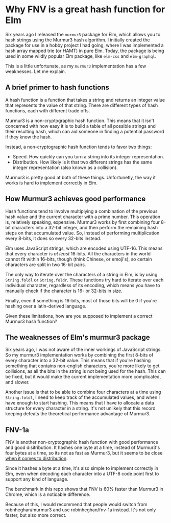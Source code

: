 # Why FNV is a great hash function for Elm

Six years ago I released the `murmur3` package for Elm, which allows you to hash strings using the Murmur3 hash algorithm. I initially created the package for use in a hobby project I had going, where I was implemented a hash array mapped trie (or HAMT) in pure Elm. Today, the package is being used in some wildly popular Elm package, like `elm-css` and `elm-graphql`.

This is a little unfortunate, as my `murmur3` implementation has a few weaknesses. Let me explain.

## A brief primer to hash functions

A hash function is a function that takes a string and returns an integer value that represents the value of that string. There are different types of hash functions, each with different trade offs.

Murmur3 is a non-cryptographic hash function. This means that it isn't concerned with how easy it is to build a table of all possible strings and their resulting hash, which can aid someone in finding a potential password if they know the hash.

Instead, a non-cryptographic hash function tends to favor two things:

* Speed. How quickly can you turn a string into its integer representation.
* Distribution. How likely is it that two different strings has the same integer representation (also known as a collision).

Murmur3 is pretty good at both of these things. Unfortunetly, the way it works is hard to implement correctly in Elm.

## How Murmur3 achieves good performance

Hash functions tend to involve multiplying a combination of the previous hash value and the current character with a prime number. This operation is, relatively speaking, expensive. Murmur3 works by first combining four 8-bit characters into a 32-bit integer, and then perform the remaining hash steps on that accumulated value. So, instead of performing multiplication every 8-bits, it does so every 32-bits instead.

Elm uses JavaScript strings, which are encoded using UTF-16. This means that every character is _at least_ 16-bits. All the characters in the world cannot fit within 16-bits, though (think Chinese, or emoji's), so certain characters are split in two 16-bit pairs.

The only way to iterate over the characters of a string in Elm, is by using `String.foldl` or `String.foldr`. These functions try hard to iterate over each individual character, regardless of its encoding, which means you have to manually check if the character is 16- or 32-bits in size.

Finally, even if something is 16-bits, most of those bits will be 0 if you're hashing over a latin-derived language.

Given these limitations, how are you supposed to implement a correct Murmur3 hash function?

## The weaknesses of Elm's murmur3 package

Six years ago, I was not aware of the inner workings of JavaScript strings. So my murmur3 implementation works by combining the first 8-bits of every character into a 32-bit value. This means that if you're hashing something that contains non-english characters, you're more likely to get collisions, as all the bits in the string is not being used for the hash. This can be fixed, but it would make the current implementation more complicated, and slower.

Another issue is that to be able to combine four characters at a time using `String.foldl`, I need to keep track of the accumulated values, and when I have enough to start hashing. This means that I have to allocate a data structure for every character in a string. It's not unlikely that this record keeping defeats the theoretical performance advantage of Murmur3.

## FNV-1a

FNV is another non-cryptographic hash function with good performance and good disitribution. It hashes one byte at a time, instead of Murmur3's four bytes at a time, so its not as fast as Murmur3, but it seems to be close [when it comes to distribution](https://softwareengineering.stackexchange.com/questions/49550/which-hashing-algorithm-is-best-for-uniqueness-and-speed/145633#145633).

Since it hashes a byte at a time, it's also simple to implement correctly in Elm, even when decoding each character into a UTF-8 code point first to support any kind of language.

The benchmark in this repo shows that FNV is 60% faster than Murmur3 in Chrome, which is a noticable difference.

Because of this, I would recommend that people would switch from robnheghan/murmur3 and use robinheghan/fnv-1a instead. It's not only faster, but also more correct.
